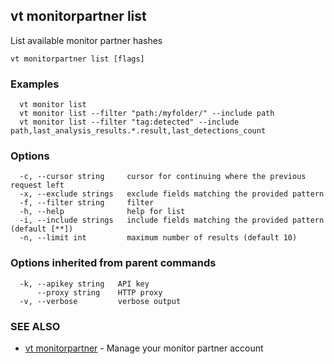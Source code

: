 ## vt monitorpartner list

List available monitor partner hashes

```
vt monitorpartner list [flags]
```

### Examples

```
  vt monitor list
  vt monitor list --filter "path:/myfolder/" --include path
  vt monitor list --filter "tag:detected" --include path,last_analysis_results.*.result,last_detections_count
```

### Options

```
  -c, --cursor string     cursor for continuing where the previous request left
  -x, --exclude strings   exclude fields matching the provided pattern
  -f, --filter string     filter
  -h, --help              help for list
  -i, --include strings   include fields matching the provided pattern (default [**])
  -n, --limit int         maximum number of results (default 10)
```

### Options inherited from parent commands

```
  -k, --apikey string   API key
      --proxy string    HTTP proxy
  -v, --verbose         verbose output
```

### SEE ALSO

* [vt monitorpartner](vt_monitorpartner.md)	 - Manage your monitor partner account

